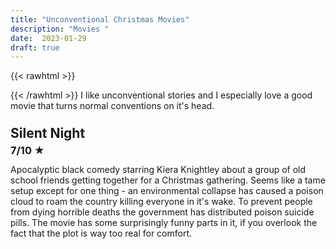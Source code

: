 ```yaml
---
title: "Unconventional Christmas Movies"
description: "Movies "
date:  2023-01-29
draft: true
---
```

{{< rawhtml >}}
<style>
    h3 {
        margin-top: 0.5em!important;
        line-height: 1;
        padding: 0;
        margin-bottom:0!important;
    }

    h1, h2 {
        margin-top: 1.2em!important;
        line-height: 1;
        padding: 0;
        margin-bottom:0!important;
    }
</style>
{{< /rawhtml >}}
I like unconventional stories and I especially love a good movie that turns normal conventions on it's head.


## Silent Night
### 7/10 ★
Apocalyptic black comedy starring Kiera Knightley about a group of old school friends getting together for a Christmas gathering. 
Seems like a tame setup except for one thing - an environmental collapse has caused a poison cloud to roam the country killing 
everyone in it's wake. To prevent people from dying horrible deaths the government has distributed poison suicide pills. 
The movie has some surprisingly funny parts in it, if you overlook the fact that the plot is way too real for comfort. 






